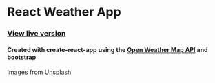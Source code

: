 # React Weather App
### [View live version](https://frosty-morse-14fe2e.netlify.app/)
#### Created with create-react-app using the [Open Weather Map API](https://openweathermap.org/api) and [bootstrap](https://getbootstrap.com/)

Images from [Unsplash](https://unsplash.com/)

